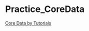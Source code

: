 # Practice_CoreData

[Core Data by Tutorials](https://www.raywenderlich.com/books/core-data-by-tutorials)

